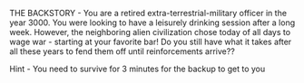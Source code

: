 THE BACKSTORY - You are a retired extra-terrestrial-military officer in the year 3000. You were looking to have a
leisurely drinking session after a long week. However, the neighboring alien civilization chose today of all days to
wage war - starting at your favorite bar! Do you still have what it takes after all these years
to fend them off until reinforcements arrive??

Hint - You need to survive for 3 minutes for the backup to get to you
